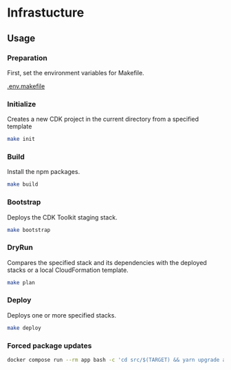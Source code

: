 # Infrastucture

## Usage

### Preparation

First, set the environment variables for Makefile.

[.env.makefile](.env.makefile)

### Initialize

Creates a new CDK project in the current directory from a specified template

```bash
make init
```

### Build

Install the npm packages.

```bash
make build
```

### Bootstrap

Deploys the CDK Toolkit staging stack.

```bash
make bootstrap
```

### DryRun

Compares the specified stack and its dependencies with the deployed stacks or a local CloudFormation template.

```bash
make plan
```

### Deploy

Deploys one or more specified stacks.

```bash
make deploy
```

### Forced package updates

```bash
docker compose run --rm app bash -c 'cd src/$(TARGET) && yarn upgrade aws-cdk-modules'
```
